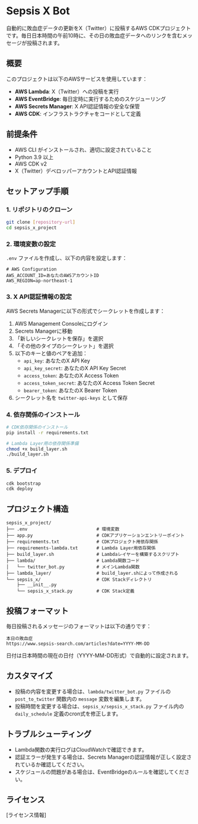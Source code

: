 # Sepsis X Bot

自動的に敗血症データの更新をX（Twitter）に投稿するAWS CDKプロジェクトです。毎日日本時間の午前10時に、その日の敗血症データへのリンクを含むメッセージが投稿されます。

## 概要

このプロジェクトは以下のAWSサービスを使用しています：

- **AWS Lambda**: X（Twitter）への投稿を実行
- **AWS EventBridge**: 毎日定時に実行するためのスケジューリング
- **AWS Secrets Manager**: X API認証情報の安全な保管
- **AWS CDK**: インフラストラクチャをコードとして定義

## 前提条件

- AWS CLI がインストールされ、適切に設定されていること
- Python 3.9 以上
- AWS CDK v2
- X（Twitter）デベロッパーアカウントとAPI認証情報

## セットアップ手順

### 1. リポジトリのクローン

```bash
git clone [repository-url]
cd sepsis_x_project
```

### 2. 環境変数の設定

`.env` ファイルを作成し、以下の内容を設定します：

```
# AWS Configuration
AWS_ACCOUNT_ID=あなたのAWSアカウントID
AWS_REGION=ap-northeast-1
```

### 3. X API認証情報の設定

AWS Secrets Managerに以下の形式でシークレットを作成します：

1. AWS Management Consoleにログイン
2. Secrets Managerに移動
3. 「新しいシークレットを保存」を選択
4. 「その他のタイプのシークレット」を選択
5. 以下のキーと値のペアを追加：
   - `api_key`: あなたのX API Key
   - `api_key_secret`: あなたのX API Key Secret
   - `access_token`: あなたのX Access Token
   - `access_token_secret`: あなたのX Access Token Secret
   - `bearer_token`: あなたのX Bearer Token
6. シークレット名を `twitter-api-keys` として保存

### 4. 依存関係のインストール

```bash
# CDK依存関係のインストール
pip install -r requirements.txt

# Lambda Layer用の依存関係準備
chmod +x build_layer.sh
./build_layer.sh
```

### 5. デプロイ

```bash
cdk bootstrap
cdk deploy
```

## プロジェクト構造

```
sepsis_x_project/
├── .env                          # 環境変数
├── app.py                        # CDKアプリケーションエントリーポイント
├── requirements.txt              # CDKプロジェクト用依存関係
├── requirements-lambda.txt       # Lambda Layer用依存関係
├── build_layer.sh                # Lambdaレイヤーを構築するスクリプト
├── lambda/                       # Lambda関数コード
│   └── twitter_bot.py            # メインLambda関数
├── lambda_layer/                 # build_layer.shによって作成される
└── sepsis_x/                     # CDK Stackディレクトリ
    ├── __init__.py
    └── sepsis_x_stack.py         # CDK Stack定義
```

## 投稿フォーマット

毎日投稿されるメッセージのフォーマットは以下の通りです：

```
本日の敗血症
https://www.sepsis-search.com/articles?date=YYYY-MM-DD
```

日付は日本時間の現在の日付（YYYY-MM-DD形式）で自動的に設定されます。

## カスタマイズ

- 投稿の内容を変更する場合は、`lambda/twitter_bot.py` ファイルの `post_to_twitter` 関数内の `message` 変数を編集します。
- 投稿時間を変更する場合は、`sepsis_x/sepsis_x_stack.py` ファイル内の `daily_schedule` 定義のcron式を修正します。

## トラブルシューティング

- Lambda関数の実行ログはCloudWatchで確認できます。
- 認証エラーが発生する場合は、Secrets Managerの認証情報が正しく設定されているか確認してください。
- スケジュールの問題がある場合は、EventBridgeのルールを確認してください。

## ライセンス

[ライセンス情報]

